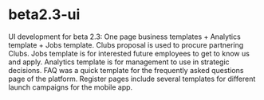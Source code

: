 # beta2.3-ui
UI development for beta 2.3: One page business templates + Analytics template +  Jobs template.
Clubs proposal is used to procure partnering Clubs.
Jobs template is for interested future employees to get to know us and apply.
Analytics template is for management to use in strategic decisions.
FAQ was a quick template for the frequently asked questions page of the platform.
Register pages include several templates for different launch campaigns for the mobile app.
